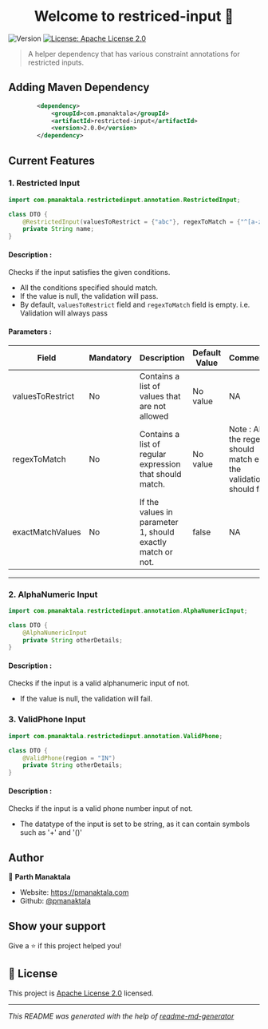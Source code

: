<h1 align="center">Welcome to restriced-input 👋</h1>
<p>
  <img alt="Version" src="https://img.shields.io/badge/version-3.0.0git-blue.svg?cacheSeconds=2592000" />
  <a href="http://www.apache.org/licenses/" target="_blank">
    <img alt="License: Apache License 2.0" src="https://img.shields.io/badge/License-Apache License 2.0-yellow.svg" />
  </a>
</p>

> A helper dependency that has various constraint annotations for restricted inputs.

## Adding Maven Dependency

```xml
        <dependency>
            <groupId>com.pmanaktala</groupId>
            <artifactId>restricted-input</artifactId>
            <version>2.0.0</version>
        </dependency>
```

## Current Features

### 1. Restricted Input
```java
import com.pmanaktala.restrictedinput.annotation.RestrictedInput;

class DTO {
    @RestrictedInput(valuesToRestrict = {"abc"}, regexToMatch = {"^[a-zA-Z]*$"}, exactMatchValues = true)
    private String name;
}
```

#### Description :

Checks if the input satisfies the given conditions.
* All the conditions specified should match.
* If the value is null, the validation will pass.
* By default, `valuesToRestrict` field and `regexToMatch` field is empty. i.e. Validation will always pass

#### Parameters : 

| Field            | Mandatory | Description                                                | Default Value | Comments                                                           |
|------------------|-----------|------------------------------------------------------------|---------------|--------------------------------------------------------------------|
| valuesToRestrict | No        | Contains a list of values that are not allowed             | No value      | NA                                                                 |
| regexToMatch     | No        | Contains a list of regular expression that should match.   | No value      | Note : All the regex should match else the validation should fail. |
| exactMatchValues | No        | If the values in parameter 1, should exactly match or not. | false         | NA                                                                 |

<hr>

### 2. AlphaNumeric Input
```java
import com.pmanaktala.restrictedinput.annotation.AlphaNumericInput;

class DTO {
    @AlphaNumericInput
    private String otherDetails;
}
```
#### Description :
Checks if the input is a valid alphanumeric input of not.

* If the value is null, the validation will fail.

### 3. ValidPhone Input
```java
import com.pmanaktala.restrictedinput.annotation.ValidPhone;

class DTO {
    @ValidPhone(region = "IN")
    private String otherDetails;
}
```
#### Description :
Checks if the input is a valid phone number input of not.

* The datatype of the input is set to be string, as it can contain symbols such as '+' and '()'

## Author

👤 **Parth Manaktala**

* Website: https://pmanaktala.com
* Github: [@pmanaktala](https://github.com/pmanaktala)

## Show your support

Give a ⭐️ if this project helped you!

## 📝 License
This project is [Apache License 2.0](http://www.apache.org/licenses/) licensed.

***
_This README was generated with the help of  [readme-md-generator](https://github.com/kefranabg/readme-md-generator)_
